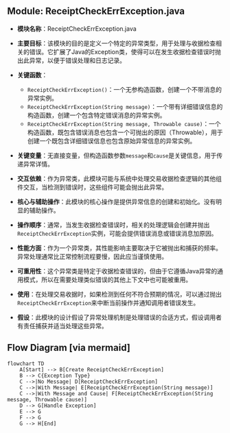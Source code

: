 ## Module: ReceiptCheckErrException.java
- **模块名称**：ReceiptCheckErrException.java

- **主要目标**：该模块的目的是定义一个特定的异常类型，用于处理与收据检查相关的错误。它扩展了Java的Exception类，使得可以在发生收据检查错误时抛出此异常，以便于错误处理和日志记录。

- **关键函数**：
  - `ReceiptCheckErrException()`：一个无参构造函数，创建一个不带消息的异常实例。
  - `ReceiptCheckErrException(String message)`：一个带有详细错误信息的构造函数，创建一个包含特定错误消息的异常实例。
  - `ReceiptCheckErrException(String message, Throwable cause)`：一个构造函数，既包含错误消息也包含一个可抛出的原因（Throwable），用于创建一个既包含详细错误信息也包含原始异常信息的异常实例。

- **关键变量**：无直接变量，但构造函数参数`message`和`cause`是关键信息，用于传递异常详情。

- **交互依赖**：作为异常类，此模块可能与系统中处理交易收据检查逻辑的其他组件交互，当检测到错误时，这些组件可能会抛出此异常。

- **核心与辅助操作**：此模块的核心操作是提供异常信息的创建和初始化。没有明显的辅助操作。

- **操作顺序**：通常，当发生收据检查错误时，相关的处理逻辑会创建并抛出`ReceiptCheckErrException`实例，可能会提供错误消息或错误消息加原因。

- **性能方面**：作为一个异常类，其性能影响主要取决于它被抛出和捕获的频率。异常处理通常比正常控制流程要慢，因此应当谨慎使用。

- **可重用性**：这个异常类是特定于收据检查错误的，但由于它遵循Java异常的通用模式，所以在需要处理类似错误的其他上下文中也可能被重用。

- **使用**：在处理交易收据时，如果检测到任何不符合预期的情况，可以通过抛出`ReceiptCheckErrException`来中断当前操作并通知调用者错误发生。

- **假设**：此模块的设计假设了异常处理机制是处理错误的合适方式，假设调用者有责任捕获并适当处理这些异常。
## Flow Diagram [via mermaid]
```mermaid
flowchart TD
    A[Start] --> B[Create ReceiptCheckErrException]
    B --> C{Exception Type}
    C -->|No Message| D[ReceiptCheckErrException]
    C -->|With Message| E[ReceiptCheckErrException(String message)]
    C -->|With Message and Cause| F[ReceiptCheckErrException(String message, Throwable cause)]
    D --> G[Handle Exception]
    E --> G
    F --> G
    G --> H[End]
```
